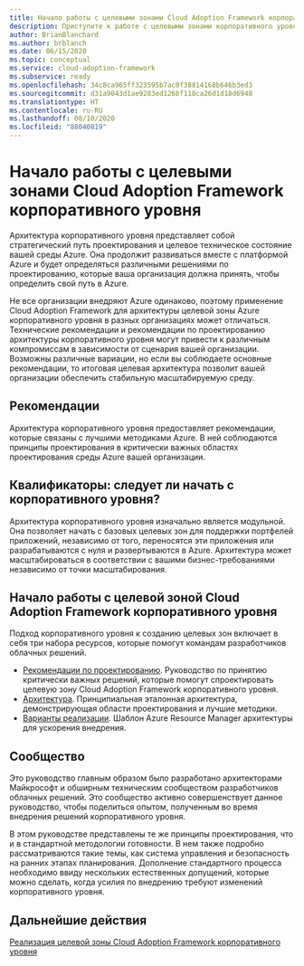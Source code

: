 ```yaml
---
title: Начало работы с целевыми зонами Cloud Adoption Framework корпоративного уровня
description: Приступите к работе с целевыми зонами корпоративного уровня, используя Cloud Adoption Framework для Azure.
author: BrianBlanchard
ms.author: brblanch
ms.date: 06/15/2020
ms.topic: conceptual
ms.service: cloud-adoption-framework
ms.subservice: ready
ms.openlocfilehash: 34c8ca965ff323595b7ac0f38814168b646b3ed3
ms.sourcegitcommit: d31a9043d1ae9283ed126bf118ca26d1d18d6948
ms.translationtype: HT
ms.contentlocale: ru-RU
ms.lasthandoff: 08/10/2020
ms.locfileid: "88040819"
---
```

# <a name="start-with-cloud-adoption-framework-enterprise-scale-landing-zones"></a>Начало работы с целевыми зонами Cloud Adoption Framework корпоративного уровня

Архитектура корпоративного уровня представляет собой стратегический путь проектирования и целевое техническое состояние вашей среды Azure. Она продолжит развиваться вместе с платформой Azure и будет определяться различными решениями по проектированию, которые ваша организация должна принять, чтобы определить свой путь в Azure.

Не все организации внедряют Azure одинаково, поэтому применение Cloud Adoption Framework для архитектуры целевой зоны Azure корпоративного уровня в разных организациях может отличаться. Технические рекомендации и рекомендации по проектированию архитектуры корпоративного уровня могут привести к различным компромиссам в зависимости от сценария вашей организации. Возможны различные вариации, но если вы соблюдаете основные рекомендации, то итоговая целевая архитектура позволит вашей организации обеспечить стабильную масштабируемую среду.

## <a name="prescriptive-guidance"></a>Рекомендации

Архитектура корпоративного уровня предоставляет рекомендации, которые связаны с лучшими методиками Azure. В ней соблюдаются принципы проектирования в критически важных областях проектирования среды Azure вашей организации.

## <a name="qualifiers-should-i-start-with-enterprise-scale"></a>Квалификаторы: следует ли начать с корпоративного уровня?

Архитектура корпоративного уровня изначально является модульной. Она позволяет начать с базовых целевых зон для поддержки портфелей приложений, независимо от того, переносятся эти приложения или разрабатываются с нуля и развертываются в Azure. Архитектура может масштабироваться в соответствии с вашими бизнес-требованиями независимо от точки масштабирования.

## <a name="start-with-a-cloud-adoption-framework-enterprise-scale-landing-zone"></a>Начало работы с целевой зоной Cloud Adoption Framework корпоративного уровня

Подход корпоративного уровня к созданию целевых зон включает в себя три набора ресурсов, которые помогут командам разработчиков облачных решений.

- [Рекомендации по проектированию](./design-guidelines.md). Руководство по принятию критически важных решений, которые помогут спроектировать целевую зону Cloud Adoption Framework корпоративного уровня.
- [Архитектура](./architecture.md). Принципиальная эталонная архитектура, демонстрирующая области проектирования и лучшие методики.
- [Варианты реализации](./implementation.md). Шаблон Azure Resource Manager архитектуры для ускорения внедрения.

<!-- TODO: Reinstate once template.md is ready.
- [Template](./template.md): A documentation template to quickly capture decisions and any deviation from the suggested architecture or implementation.
-->

## <a name="community"></a>Сообщество

<!-- docsTest:ignore "Cloud Solutions Unit" -->

Это руководство главным образом было разработано архитекторами Майкрософт и обширным техническим сообществом разработчиков облачных решений. Это сообщество активно совершенствует данное руководство, чтобы поделиться опытом, полученным во время внедрения решений корпоративного уровня.

В этом руководстве представлены те же принципы проектирования, что и в стандартной методологии готовности. В нем также подробно рассматриваются такие темы, как система управления и безопасность на ранних этапах планирования. Дополнение стандартного процесса необходимо ввиду нескольких естественных допущений, которые можно сделать, когда усилия по внедрению требуют изменений корпоративного уровня.

## <a name="next-steps"></a>Дальнейшие действия

[Реализация целевой зоны Cloud Adoption Framework корпоративного уровня](./implementation.md)
